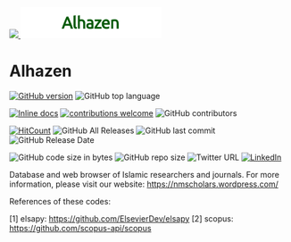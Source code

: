 <a Alhazen href="https://nmscholars.wordpress.com">
  <img src="https://nmscholars.files.wordpress.com/2018/07/cropped-logo-hitam.png" width="10%">
</a>
<a Alhazen href="https://nmscholars.wordpress.com">
  <img src="https://github.com/Alhazenet/Alhazen/blob/master/Alhazen.png" width="50%">
</a>

# Alhazen
[![GitHub version](https://badge.fury.io/gh/Alhazenet%2FAlhazen.svg)](https://badge.fury.io/gh/Alhazenet%2FAlhazen)
![GitHub top language](https://img.shields.io/github/languages/top/Alhazenet/Alhazen.svg)

[![Inline docs](http://inch-ci.org/github/dwyl/hapi-auth-jwt2.svg?branch=master)](http://inch-ci.org/github/Alhazenet/hapi-auth-jwt2)
[![contributions welcome](https://img.shields.io/badge/contributions-welcome-brightgreen.svg?style=flat)](https://github.com/Alhazenet/Alhazen/issues)
![GitHub contributors](https://img.shields.io/github/contributors/Alhazenet/Alhazen.svg)

[![HitCount](http://hits.dwyl.com/Alhazenet/Alhazen.svg)](http://hits.dwyl.com/Alhazenet/Alhazen)
![GitHub All Releases](https://img.shields.io/github/downloads/Alhazenet/Alhazen/total)
![GitHub last commit](https://img.shields.io/github/last-commit/Alhazenet/Alhazen)
![GitHub Release Date](https://img.shields.io/github/release-date/Alhazenet/Alhazen)

![GitHub code size in bytes](https://img.shields.io/github/languages/code-size/Alhazenet/Alhazen)
![GitHub repo size](https://img.shields.io/github/repo-size/Alhazenet/Alhazen)
![Twitter URL](https://img.shields.io/twitter/url?style=social&url=https%3A%2F%2Ftwitter.com%2Fnm_scholars)
[![LinkedIn][linkedin-shield]][linkedin-url]

Database and web browser of Islamic researchers and journals. For more information, please visit our website: https://nmscholars.wordpress.com/

References of these codes:

[1] elsapy: https://github.com/ElsevierDev/elsapy
[2] scopus: https://github.com/scopus-api/scopus

<!-- MARKDOWN LINKS & IMAGES -->
<!-- https://www.markdownguide.org/basic-syntax/#reference-style-links -->
[linkedin-shield]: https://img.shields.io/badge/-LinkedIn-black.svg?style=flat&logo=linkedin&colorB=555
[linkedin-url]: https://www.linkedin.com/company/14692414
